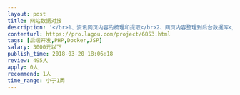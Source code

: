 ```yaml
---                
layout: post       
title: 网站数据对接           
description: '</br>1、资讯网页内容的梳理和提取</br>2、网页内容整理到后台数据库</br>3、网页内容实时可以获取</br>4、数据库在我方服务器上</br>'     
contenturl: https://pro.lagou.com/project/6853.html      
tags: [后端开发,PHP,Docker,JSP]            
salary: 3000元以下          
publish_time: 2018-03-20 18:06:18         
review: 495人                   
apply: 0人                   
recommend: 1人                   
time_range: 小于1周              
---                 
```

